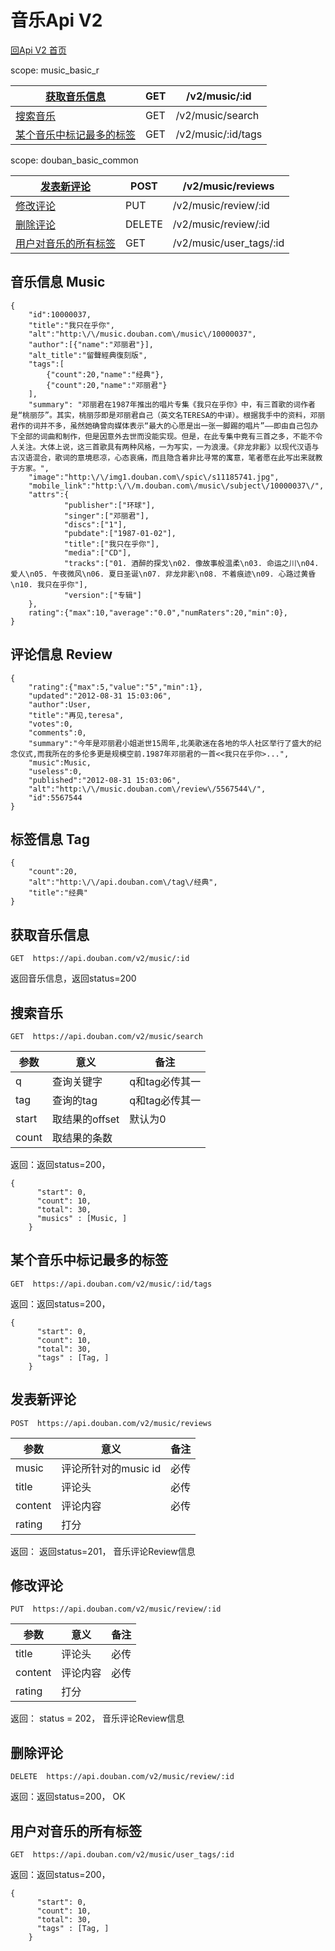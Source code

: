 # 音乐Api V2

[回Api V2 首页](index.md)

scope: music_basic_r

| [获取音乐信息](#get_music) | GET  | /v2/music/:id      |
| ------------------------------------------------------------ | ---- | ------------------ |
| [搜索音乐](#get_music_search) | GET  | /v2/music/search   |
| [某个音乐中标记最多的标签](#get_music_tags) | GET  | /v2/music/:id/tags |

scope: douban_basic_common

| [发表新评论](#post_music_review) | POST   | /v2/music/reviews       |
| ------------------------------------------------------------ | ------ | ----------------------- |
| [修改评论](#put_music_review) | PUT    | /v2/music/review/:id    |
| [删除评论](#delete_music_review) | DELETE | /v2/music/review/:id    |
| [用户对音乐的所有标签](#get_people_music_tags) | GET    | /v2/music/user_tags/:id |

## 音乐信息 Music

```
{
    "id":10000037,
    "title":"我只在乎你",
    "alt":"http:\/\/music.douban.com\/music\/10000037",
    "author":[{"name":"邓丽君"}],
    "alt_title":"留聲經典復刻版",
    "tags":[
        {"count":20,"name":"经典"},
        {"count":20,"name":"邓丽君"}
    ],
    "summary": "邓丽君在1987年推出的唱片专集《我只在乎你》中，有三首歌的词作者是“桃丽莎”。其实，桃丽莎即是邓丽君自己（英文名TERESA的中译）。根据我手中的资料，邓丽君作的词并不多，虽然她确曾向媒体表示“最大的心愿是出一张一脚踢的唱片”——即由自己包办下全部的词曲和制作，但是因意外去世而没能实现。但是，在此专集中竟有三首之多，不能不令人关注。大体上说，这三首歌具有两种风格，一为写实，一为浪漫。《非龙非彲》以现代汉语与古汉语混合，歌词的意境悲凉，心态哀痛，而且隐含着非比寻常的寓意，笔者愿在此写出来就教于方家。",
    "image":"http:\/\/img1.douban.com\/spic\/s11185741.jpg",
    "mobile_link":"http:\/\/m.douban.com\/music\/subject\/10000037\/",
    "attrs":{
            "publisher":["环球"],
            "singer":["邓丽君"],
            "discs":["1"],
            "pubdate":["1987-01-02"],
            "title":["我只在乎你"],
            "media":["CD"],
            "tracks":["01. 酒醉的探戈\n02. 像故事般温柔\n03. 命运之川\n04. 爱人\n05. 午夜微风\n06. 夏日圣诞\n07. 非龙非彲\n08. 不着痕迹\n09. 心路过黄昏\n10. 我只在乎你"],
            "version":["专辑"]
    },
    rating":{"max":10,"average":"0.0","numRaters":20,"min":0},
}
```

## 评论信息 Review

```
{
    "rating":{"max":5,"value":"5","min":1},
    "updated":"2012-08-31 15:03:06",
    "author":User,
    "title":"再见,teresa",
    "votes":0,
    "comments":0,
    "summary":"今年是邓丽君小姐逝世15周年,北美歌迷在各地的华人社区举行了盛大的纪念仪式,而我所在的多伦多更是规模空前.1987年邓丽君的一首<<我只在乎你>...",
    "music":Music,
    "useless":0,
    "published":"2012-08-31 15:03:06",
    "alt":"http:\/\/music.douban.com\/review\/5567544\/",
    "id":5567544
}
```

## 标签信息 Tag

```
{
    "count":20,
    "alt":"http:\/\/api.douban.com\/tag\/经典",
    "title":"经典"
}
```

## 获取音乐信息

```
GET  https://api.douban.com/v2/music/:id
```

返回音乐信息，返回status=200

## 搜索音乐

```
GET  https://api.douban.com/v2/music/search
```

| 参数  | 意义           | 备注           |
| ----- | -------------- | -------------- |
| q     | 查询关键字     | q和tag必传其一 |
| tag   | 查询的tag      | q和tag必传其一 |
| start | 取结果的offset | 默认为0        |
| count | 取结果的条数   |                |

返回：返回status=200，

```
{
      "start": 0,
      "count": 10,
      "total": 30,
      "musics" : [Music, ]
    }
```

## 某个音乐中标记最多的标签

```
GET  https://api.douban.com/v2/music/:id/tags
```

返回：返回status=200，

```
{
      "start": 0,
      "count": 10,
      "total": 30,
      "tags" : [Tag, ]
    }
```

## 发表新评论

```
POST  https://api.douban.com/v2/music/reviews
```

| 参数    | 意义                 | 备注 |
| ------- | -------------------- | ---- |
| music   | 评论所针对的music id | 必传 |
| title   | 评论头               | 必传 |
| content | 评论内容             | 必传 |
| rating  | 打分                 |      |

返回： 返回status=201， 音乐评论Review信息

## 修改评论

```
PUT  https://api.douban.com/v2/music/review/:id
```

| 参数    | 意义     | 备注 |
| ------- | -------- | ---- |
| title   | 评论头   | 必传 |
| content | 评论内容 | 必传 |
| rating  | 打分     |      |

返回： status = 202， 音乐评论Review信息

## 删除评论

```
DELETE  https://api.douban.com/v2/music/review/:id
```

返回：返回status=200， OK

## 用户对音乐的所有标签

```
GET  https://api.douban.com/v2/music/user_tags/:id
```

返回：返回status=200，

```
{
      "start": 0,
      "count": 10,
      "total": 30,
      "tags" : [Tag, ]
    }
```